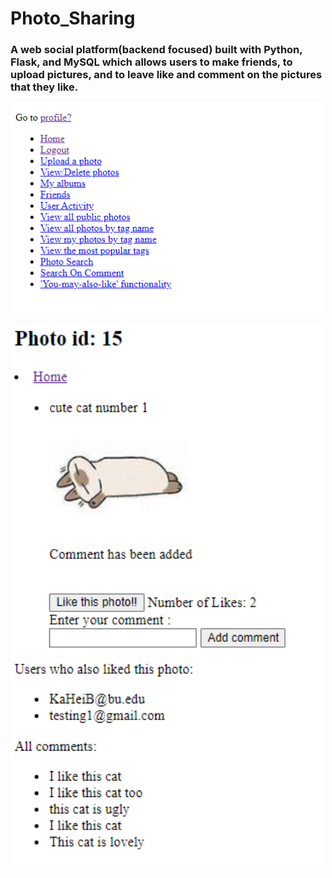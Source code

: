 # Photo_Sharing
 <h3>A web social platform(backend focused) built with Python, Flask, and MySQL which allows users to make friends, to upload pictures, and to leave like and comment on the pictures that they like. </h3>
  
 <p align="left">
  <img src="/display1.png" width="500">
</p>

<p align="left">
  <img src="/display2.png" width="500">
</p>
